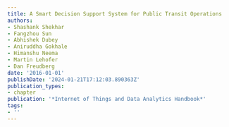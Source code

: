 ```yaml
---
title: A Smart Decision Support System for Public Transit Operations
authors:
- Shashank Shekhar
- Fangzhou Sun
- Abhishek Dubey
- Aniruddha Gokhale
- Himanshu Neema
- Martin Lehofer
- Dan Freudberg
date: '2016-01-01'
publishDate: '2024-01-21T17:12:03.890363Z'
publication_types:
- chapter
publication: '*Internet of Things and Data Analytics Handbook*'
tags:
- ''
---
```

